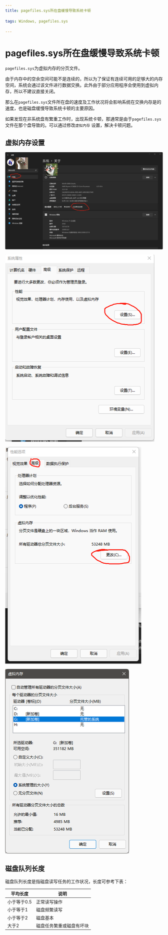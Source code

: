 ```yaml
---
title: pagefiles.sys所在盘缓慢导致系统卡顿

tags: Windows, pagefiles.sys

---
```


# pagefiles.sys所在盘缓慢导致系统卡顿

`pagefiles.sys`为虚拟内存的分页文件。

由于内存中的空余空间可能不是连续的，所以为了保证有连续可用的足够大的内存空间，系统会通过该文件进行数据交换。此外由于部分应用程序会使用到虚拟内存，所以不建议直接关闭。

那么在`pagefiles.sys`文件所在盘的速度及工作状况将会影响系统在交换内存是的速度，也是磁盘缓慢导致系统卡顿的主要原因。

如果发现在非系统盘有繁重工作时，出现系统卡顿，那通常是由于`pagefiles.sys`文件在那个盘导致的。可以通过修改`虚拟内存` 设置，解决卡顿问题。

## 虚拟内存设置

![Untitled]($(filename)_assets/eeccdb64f3a8d270eede22cb505a59d0be7e84c9.png)

![Untitled]($(filename)_assets/9425c225b2e20be9093857b80ccd5dfca5db7b38.png)

![Untitled]($(filename)_assets/0c3dc236058c3b0b04fd632be0d1000dadda1388.png)

![Untitled]($(filename)_assets/e8b1f345000a154d5fd4fc706469b5f60cb3c7e8.png)

## 磁盘队列长度

磁盘队列长度是指磁盘读写任务的工作状况，长度可参考下表：

| 平均长度    | 说明           |
| ------- | ------------ |
| 小于等于0.5 | 正常读写操作       |
| 小于等于1   | 磁盘频繁读写       |
| 小于等于2   | 磁盘基本         |
| 大于2     | 磁盘任务繁重或磁盘有坏块 |
